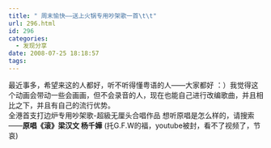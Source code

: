 ```yaml
---
title: " 周末愉快——送上火锅专用吵架歌一首\t\t"
url: 296.html
id: 296
categories:
  - 发现分享
date: 2008-07-25 18:18:57
tags:
---
```


最近事多，希望来这的人都好，听不听得懂粤语的人——大家都好 ：）我觉得这个动画会带动一些会画画，但不会录音的人，现在也能自己进行改编歌曲，并且相比之下，并且有自己的流行优势。  
全港首支打边炉专用吵架歌-超級无厘头合唱作品 想听原唱是怎么样的，请搜索——**原唱《滚》梁汉文 杨千嬅** (托G.F.W的福，youtube被封，看不了视频了，节哀)